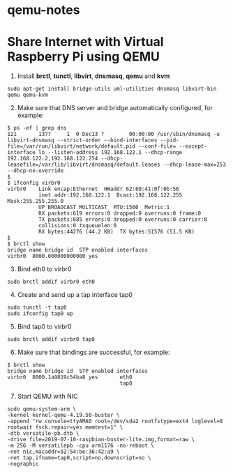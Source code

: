 # qemu-notes

# Share Internet with Virtual Raspberry Pi using QEMU

1. Install **brctl**, **tunctl**, **libvirt**, **dnsmasq**, **qemu** and **kvm**
```
sudo apt-get install bridge-utils uml-utilities dnsmasq libvirt-bin qemu qemu-kvm
```

2. Make sure that DNS server and bridge automatically configured, for example:
```
$ ps -ef | grep dns
121       1377     1  0 Dec13 ?        00:00:00 /usr/sbin/dnsmasq -u libvirt-dnsmasq --strict-order --bind-interfaces --pid-file=/var/run/libvirt/network/default.pid --conf-file= --except-interface lo --listen-address 192.168.122.1 --dhcp-range 192.168.122.2,192.168.122.254 --dhcp-leasefile=/var/lib/libvirt/dnsmasq/default.leases --dhcp-lease-max=253 --dhcp-no-override
$
$ ifconfig virbr0
virbr0    Link encap:Ethernet  HWaddr 62:80:41:0f:0b:56  
          inet addr:192.168.122.1  Bcast:192.168.122.255  Mask:255.255.255.0
          UP BROADCAST MULTICAST  MTU:1500  Metric:1
          RX packets:619 errors:0 dropped:0 overruns:0 frame:0
          TX packets:685 errors:0 dropped:0 overruns:0 carrier:0
          collisions:0 txqueuelen:0 
          RX bytes:44276 (44.2 KB)  TX bytes:51576 (51.5 KB)  
$
$ brctl show
bridge name bridge id  STP enabled interfaces 
virbr0  8000.000000000000 yes  
```

3. Bind eth0 to virbr0
```
sudo brctl addif virbr0 eth0
```
4. Create and send up a tap interface tap0
```
sudo tunctl -t tap0
sudo ifconfig tap0 up
```
5. Bind tap0 to virbr0
```
sudo brctl addif virbr0 tap0
```
6. Make sure that bindings are successful, for example:
```
$ brctl show
bridge name bridge id  STP enabled interfaces
virbr0  8000.1a9819c54ba8 yes       eth0
                                    tap0
```

7. Start QEMU with NIC
```
sudo qemu-system-arm \
-kernel kernel-qemu-4.19.50-buster \
-append "rw console=ttyAMA0 root=/dev/sda2 rootfstype=ext4 loglevel=8 rootwait fsck.repair=yes memtest=1" \
-dtb versatile-pb.dtb \
-drive file=2019-07-10-raspbian-buster-lite.img,format=raw \
-m 256 -M versatilepb -cpu arm1176 -no-reboot \
-net nic,macaddr=52:54:be:36:42:a9 \
-net tap,ifname=tap0,script=no,downscript=no \
-nographic
```
